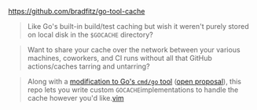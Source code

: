 https://github.com/bradfitz/go-tool-cache

> Like Go's built-in build/test caching but wish it weren't purely stored on local disk in the `$GOCACHE` directory?

> Want to share your cache over the network between your various machines, coworkers, and CI runs without all that GitHub actions/caches tarring and untarring?

> Along with a [modification to Go's `cmd/go` tool](https://go-review.googlesource.com/c/go/+/486715) ([open proposal](https://github.com/golang/go/issues/59719)), this repo lets you write custom `GOCACHE`implementations to handle the cache however you'd like.[vim]()